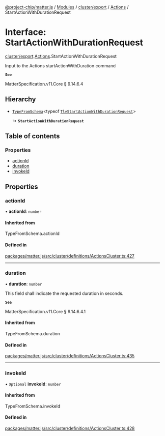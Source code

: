 [@project-chip/matter.js](../README.md) / [Modules](../modules.md) / [cluster/export](../modules/cluster_export.md) / [Actions](../modules/cluster_export.Actions.md) / StartActionWithDurationRequest

# Interface: StartActionWithDurationRequest

[cluster/export](../modules/cluster_export.md).[Actions](../modules/cluster_export.Actions.md).StartActionWithDurationRequest

Input to the Actions startActionWithDuration command

**`See`**

MatterSpecification.v11.Core § 9.14.6.4

## Hierarchy

- [`TypeFromSchema`](../modules/tlv_export.md#typefromschema)\<typeof [`TlvStartActionWithDurationRequest`](../modules/cluster_export.Actions.md#tlvstartactionwithdurationrequest)\>

  ↳ **`StartActionWithDurationRequest`**

## Table of contents

### Properties

- [actionId](cluster_export.Actions.StartActionWithDurationRequest.md#actionid)
- [duration](cluster_export.Actions.StartActionWithDurationRequest.md#duration)
- [invokeId](cluster_export.Actions.StartActionWithDurationRequest.md#invokeid)

## Properties

### actionId

• **actionId**: `number`

#### Inherited from

TypeFromSchema.actionId

#### Defined in

[packages/matter.js/src/cluster/definitions/ActionsCluster.ts:427](https://github.com/project-chip/matter.js/blob/2d9f2165d2672864fda3496a6d0d5f93597f82c6/packages/matter.js/src/cluster/definitions/ActionsCluster.ts#L427)

___

### duration

• **duration**: `number`

This field shall indicate the requested duration in seconds.

**`See`**

MatterSpecification.v11.Core § 9.14.6.4.1

#### Inherited from

TypeFromSchema.duration

#### Defined in

[packages/matter.js/src/cluster/definitions/ActionsCluster.ts:435](https://github.com/project-chip/matter.js/blob/2d9f2165d2672864fda3496a6d0d5f93597f82c6/packages/matter.js/src/cluster/definitions/ActionsCluster.ts#L435)

___

### invokeId

• `Optional` **invokeId**: `number`

#### Inherited from

TypeFromSchema.invokeId

#### Defined in

[packages/matter.js/src/cluster/definitions/ActionsCluster.ts:428](https://github.com/project-chip/matter.js/blob/2d9f2165d2672864fda3496a6d0d5f93597f82c6/packages/matter.js/src/cluster/definitions/ActionsCluster.ts#L428)
